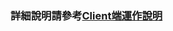 ### 詳細說明請參考[Client端運作說明](https://github.com/LiuAnSheng12/Remotely-query-temperature-and-humidity-information-and-operate-the-Led-light-switch/blob/main/client/Client%E7%AB%AF%E9%81%8B%E4%BD%9C%E8%AA%AA%E6%98%8E.docx?raw=true)
